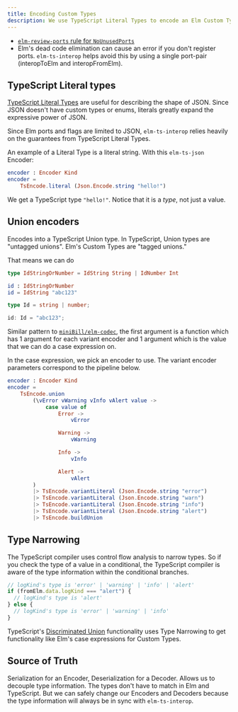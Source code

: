 ```yaml
---
title: Encoding Custom Types
description: We use TypeScript Literal Types to encode an Elm Custom Type, and see how elm-ts-interop keeps the two types decoupled.
---
```


- [`elm-review-ports` rule for `NoUnusedPorts`](https://package.elm-lang.org/packages/sparksp/elm-review-ports/latest/NoUnusedPorts)
- Elm's dead code elimination can cause an error if you don't register ports. `elm-ts-interop` helps avoid this by using a single port-pair (interopToElm and interopFromElm).

## TypeScript Literal types

[TypeScript Literal Types](https://www.typescriptlang.org/docs/handbook/2/everyday-types.html#literal-types) are useful for describing the shape of JSON. Since JSON doesn't have custom types or enums, literals greatly expand the expressive power of JSON.

Since Elm ports and flags are limited to JSON, `elm-ts-interop` relies heavily on the guarantees from TypeScript Literal Types.

An example of a Literal Type is a literal string. With this `elm-ts-json` Encoder:

```elm
encoder : Encoder Kind
encoder =
    TsEncode.literal (Json.Encode.string "hello!")
```

We get a TypeScript type `"hello!"`. Notice that it is a _type_, not just a value.

## Union encoders

<aside title="TypeScript Union Types">

Encodes into a TypeScript Union type. In TypeScript, Union types are "untagged unions". Elm's Custom Types are "tagged unions."

That means we can do

```elm
type IdStringOrNumber = IdString String | IdNumber Int

id : IdStringOrNumber
id = IdString "abc123"
```

```typescript
type Id = string | number;

id: Id = "abc123";
```

</aside>

Similar pattern to [`miniBill/elm-codec`](https://package.elm-lang.org/packages/miniBill/elm-codec/latest/), the first argument is a function which has 1 argument for each variant encoder and 1 argument which is the value that we can do a case expression on.

In the case expression, we pick an encoder to use. The variant encoder parameters correspond to the pipeline below.

```elm
encoder : Encoder Kind
encoder =
    TsEncode.union
        (\vError vWarning vInfo vAlert value ->
            case value of
                Error ->
                    vError

                Warning ->
                    vWarning

                Info ->
                    vInfo

                Alert ->
                    vAlert
        )
        |> TsEncode.variantLiteral (Json.Encode.string "error")
        |> TsEncode.variantLiteral (Json.Encode.string "warn")
        |> TsEncode.variantLiteral (Json.Encode.string "info")
        |> TsEncode.variantLiteral (Json.Encode.string "alert")
        |> TsEncode.buildUnion
```

## Type Narrowing

The TypeScript compiler uses control flow analysis to narrow types. So if you check the type of a value in a conditional, the TypeScript compiler is aware of the type information within the conditional branches.

```typescript
// logKind's type is 'error' | 'warning' | 'info' | 'alert'
if (fromElm.data.logKind === "alert") {
  // logKind's type is 'alert'
} else {
  // logKind's type is 'error' | 'warning' | 'info'
}
```

TypeScript's [Discriminated Union](https://www.typescriptlang.org/docs/handbook/2/everyday-types.html#union-types) functionality uses Type Narrowing to get functionality like Elm's case expressions for Custom Types.

## Source of Truth

Serialization for an Encoder, Deserialization for a Decoder. Allows us to decouple type information. The types don't have to match in Elm and TypeScript. But we can safely change our Encoders and Decoders because the type information will always be in sync with `elm-ts-interop`.
